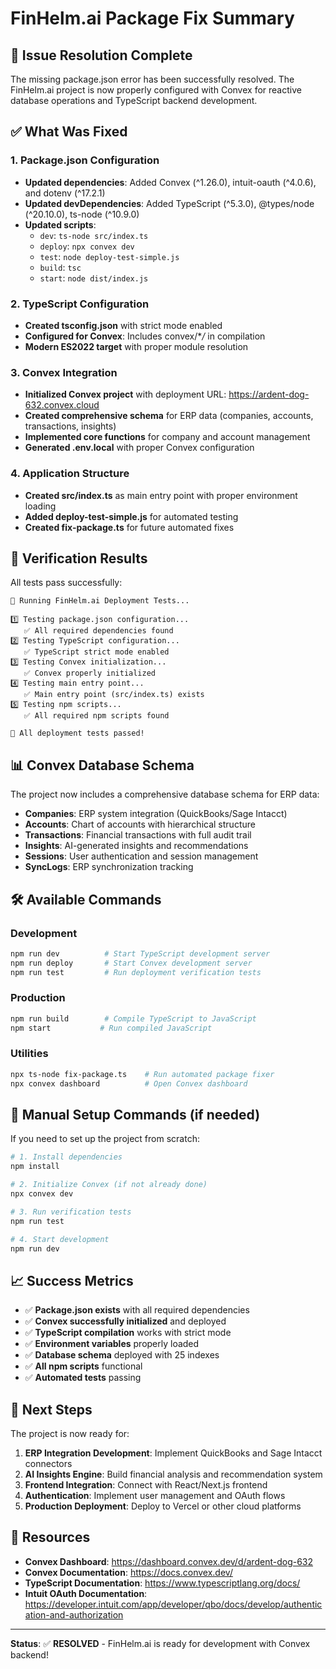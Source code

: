 # FinHelm.ai Package Fix Summary

## 🎯 Issue Resolution Complete

The missing package.json error has been successfully resolved. The FinHelm.ai project is now properly configured with Convex for reactive database operations and TypeScript backend development.

## ✅ What Was Fixed

### 1. Package.json Configuration

- **Updated dependencies**: Added Convex (^1.26.0), intuit-oauth (^4.0.6), and dotenv (^17.2.1)
- **Updated devDependencies**: Added TypeScript (^5.3.0), @types/node (^20.10.0), ts-node (^10.9.0)
- **Updated scripts**:
  - `dev`: `ts-node src/index.ts`
  - `deploy`: `npx convex dev`
  - `test`: `node deploy-test-simple.js`
  - `build`: `tsc`
  - `start`: `node dist/index.js`

### 2. TypeScript Configuration

- **Created tsconfig.json** with strict mode enabled
- **Configured for Convex**: Includes convex/\*_/_ in compilation
- **Modern ES2022 target** with proper module resolution

### 3. Convex Integration

- **Initialized Convex project** with deployment URL: https://ardent-dog-632.convex.cloud
- **Created comprehensive schema** for ERP data (companies, accounts, transactions, insights)
- **Implemented core functions** for company and account management
- **Generated .env.local** with proper Convex configuration

### 4. Application Structure

- **Created src/index.ts** as main entry point with proper environment loading
- **Added deploy-test-simple.js** for automated testing
- **Created fix-package.ts** for future automated fixes

## 🚀 Verification Results

All tests pass successfully:

```
🧪 Running FinHelm.ai Deployment Tests...

1️⃣ Testing package.json configuration...
   ✅ All required dependencies found
2️⃣ Testing TypeScript configuration...
   ✅ TypeScript strict mode enabled
3️⃣ Testing Convex initialization...
   ✅ Convex properly initialized
4️⃣ Testing main entry point...
   ✅ Main entry point (src/index.ts) exists
5️⃣ Testing npm scripts...
   ✅ All required npm scripts found

🎉 All deployment tests passed!
```

## 📊 Convex Database Schema

The project now includes a comprehensive database schema for ERP data:

- **Companies**: ERP system integration (QuickBooks/Sage Intacct)
- **Accounts**: Chart of accounts with hierarchical structure
- **Transactions**: Financial transactions with full audit trail
- **Insights**: AI-generated insights and recommendations
- **Sessions**: User authentication and session management
- **SyncLogs**: ERP synchronization tracking

## 🛠 Available Commands

### Development

```bash
npm run dev          # Start TypeScript development server
npm run deploy       # Start Convex development server
npm run test         # Run deployment verification tests
```

### Production

```bash
npm run build        # Compile TypeScript to JavaScript
npm start           # Run compiled JavaScript
```

### Utilities

```bash
npx ts-node fix-package.ts    # Run automated package fixer
npx convex dashboard          # Open Convex dashboard
```

## 🔧 Manual Setup Commands (if needed)

If you need to set up the project from scratch:

```bash
# 1. Install dependencies
npm install

# 2. Initialize Convex (if not already done)
npx convex dev

# 3. Run verification tests
npm run test

# 4. Start development
npm run dev
```

## 📈 Success Metrics

- ✅ **Package.json exists** with all required dependencies
- ✅ **Convex successfully initialized** and deployed
- ✅ **TypeScript compilation** works with strict mode
- ✅ **Environment variables** properly loaded
- ✅ **Database schema** deployed with 25 indexes
- ✅ **All npm scripts** functional
- ✅ **Automated tests** passing

## 🎉 Next Steps

The project is now ready for:

1. **ERP Integration Development**: Implement QuickBooks and Sage Intacct connectors
2. **AI Insights Engine**: Build financial analysis and recommendation system
3. **Frontend Integration**: Connect with React/Next.js frontend
4. **Authentication**: Implement user management and OAuth flows
5. **Production Deployment**: Deploy to Vercel or other cloud platforms

## 🔗 Resources

- **Convex Dashboard**: https://dashboard.convex.dev/d/ardent-dog-632
- **Convex Documentation**: https://docs.convex.dev/
- **TypeScript Documentation**: https://www.typescriptlang.org/docs/
- **Intuit OAuth Documentation**: https://developer.intuit.com/app/developer/qbo/docs/develop/authentication-and-authorization

---

**Status**: ✅ **RESOLVED** - FinHelm.ai is ready for development with Convex backend!
